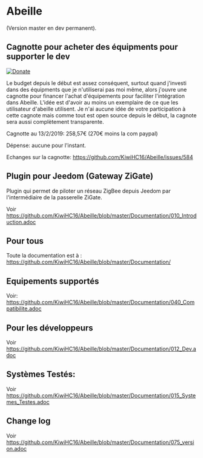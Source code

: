 # Abeille

(Version master en dev permanent).

## Cagnotte pour acheter des équipments pour supporter le dev

[![Donate](https://img.shields.io/badge/Donate-PayPal-green.svg)](https://paypal.me/KiwiHC16)

Le budget depuis le début est assez conséquent, surtout quand j'investi dans des équipments que je n'utiliserai pas moi même, alors j'ouvre une cagnotte pour financer l'achat d'équipements pour faciliter l'intégration dans Abeille. L'idée est d'avoir au moins un exemplaire de ce que les utilisateur d'abeille utilisent.
Je n'ai aucune idée de votre participation à cette cagnote mais comme tout est open source depuis le début, la cagnote sera aussi complètement transparente.

Cagnotte au 13/2/2019: 258,57€ (270€ moins la com paypal)

Dépense: aucune pour l'instant.

Echanges sur la cagnotte: https://github.com/KiwiHC16/Abeille/issues/584

## Plugin pour Jeedom (Gateway ZiGate)

Plugin qui permet de piloter un réseau ZigBee depuis Jeedom par l'intermédiaire de la passerelle ZiGate.

Voir https://github.com/KiwiHC16/Abeille/blob/master/Documentation/010_Introduction.adoc

## Pour tous

Toute la documentation est à : https://github.com/KiwiHC16/Abeille/blob/master/Documentation/

## Equipements supportés

Voir: https://github.com/KiwiHC16/Abeille/blob/master/Documentation/040_Compatibilite.adoc

## Pour les développeurs

Voir https://github.com/KiwiHC16/Abeille/blob/master/Documentation/012_Dev.adoc

## Systèmes Testés:

Voir https://github.com/KiwiHC16/Abeille/blob/master/Documentation/015_Systemes_Testes.adoc

## Change log

Voir https://github.com/KiwiHC16/Abeille/blob/master/Documentation/075_version.adoc

